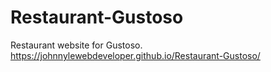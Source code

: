 # Restaurant-Gustoso
Restaurant website for Gustoso.
https://johnnylewebdeveloper.github.io/Restaurant-Gustoso/

